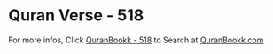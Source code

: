 # Quran Verse - 518 

For more infos, Click [QuranBookk - 518](https://www.quranbookk.com/quran/search?q=518) to Search at [QuranBookk.com](http://quranbookk.com/)